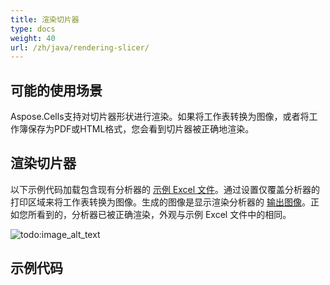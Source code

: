 ```yaml
---
title: 渲染切片器
type: docs
weight: 40
url: /zh/java/rendering-slicer/
---
```


## **可能的使用场景**
Aspose.Cells支持对切片器形状进行渲染。如果将工作表转换为图像，或者将工作簿保存为PDF或HTML格式，您会看到切片器被正确地渲染。
## **渲染切片器**
以下示例代码加载包含现有分析器的 [示例 Excel 文件](67338485.xlsx)。通过设置仅覆盖分析器的打印区域来将工作表转换为图像。生成的图像是显示渲染分析器的 [输出图像](67338486.png)。正如您所看到的，分析器已被正确渲染，外观与示例 Excel 文件中的相同。

![todo:image_alt_text](rendering-slicer_1)
## **示例代码**
